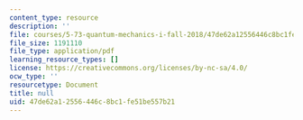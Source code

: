 ```yaml
---
content_type: resource
description: ''
file: courses/5-73-quantum-mechanics-i-fall-2018/47de62a12556446c8bc1fe51be557b21_MIT5_73F18_Lec17.pdf
file_size: 1191110
file_type: application/pdf
learning_resource_types: []
license: https://creativecommons.org/licenses/by-nc-sa/4.0/
ocw_type: ''
resourcetype: Document
title: null
uid: 47de62a1-2556-446c-8bc1-fe51be557b21
---
```

